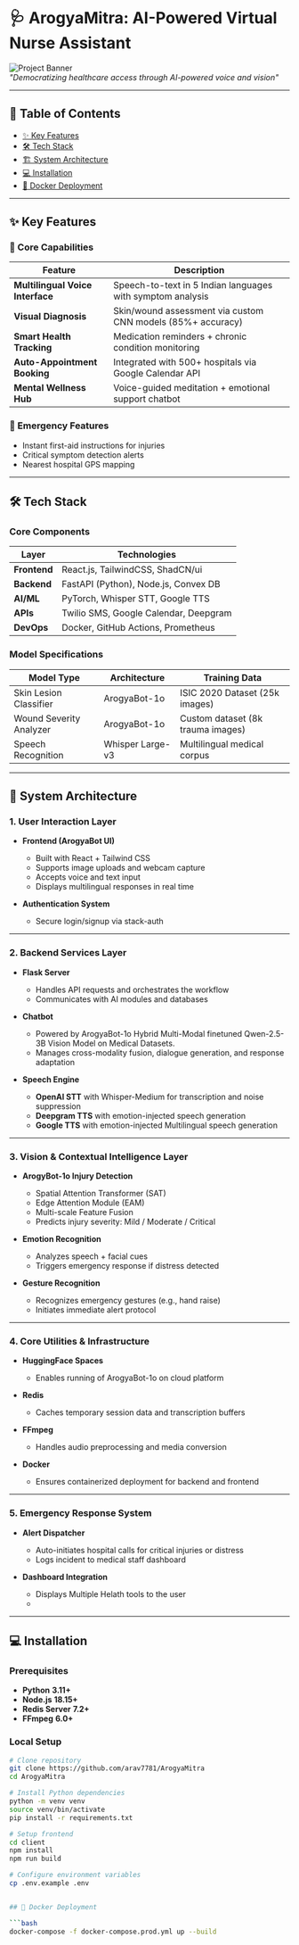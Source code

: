# 🩺 ArogyaMitra: AI-Powered Virtual Nurse Assistant

![Project Banner](https://github.com/user-attachments/assets/c4ae9ba9-312e-4096-a32c-0434ca17b80b)  
*"Democratizing healthcare access through AI-powered voice and vision"*

---

## 🌟 Table of Contents
- [✨ Key Features](#-key-features)
- [🛠️ Tech Stack](#-tech-stack)
- [🏗️ System Architecture](#-system-architecture)
- [💻 Installation](#-installation)
- [🐳 Docker Deployment](#-docker-deployment)

---

## ✨ Key Features

### 🤖 Core Capabilities

| Feature                     | Description                                               |
|----------------------------|-----------------------------------------------------------|
| **Multilingual Voice Interface** | Speech-to-text in 5 Indian languages with symptom analysis |
| **Visual Diagnosis**       | Skin/wound assessment via custom CNN models (85%+ accuracy) |
| **Smart Health Tracking**  | Medication reminders + chronic condition monitoring       |
| **Auto-Appointment Booking** | Integrated with 500+ hospitals via Google Calendar API  |
| **Mental Wellness Hub**    | Voice-guided meditation + emotional support chatbot       |

### 🚨 Emergency Features

- Instant first-aid instructions for injuries  
- Critical symptom detection alerts  
- Nearest hospital GPS mapping  

---

## 🛠️ Tech Stack

### Core Components

| Layer        | Technologies                            |
|--------------|-----------------------------------------|
| **Frontend** | React.js, TailwindCSS, ShadCN/ui        |
| **Backend**  | FastAPI (Python), Node.js, Convex DB    |
| **AI/ML**    | PyTorch, Whisper STT, Google TTS        |
| **APIs**     | Twilio SMS, Google Calendar, Deepgram   |
| **DevOps**   | Docker, GitHub Actions, Prometheus      |

### Model Specifications

| Model Type             | Architecture   | Training Data                    |
|------------------------|----------------|----------------------------------|
| Skin Lesion Classifier | ArogyaBot-1o   | ISIC 2020 Dataset (25k images)   |
| Wound Severity Analyzer| ArogyaBot-1o   | Custom dataset (8k trauma images)|
| Speech Recognition     | Whisper Large-v3 | Multilingual medical corpus   |

---
## 🧠 System Architecture

### 1. **User Interaction Layer**
- **Frontend (ArogyaBot UI)**
  - Built with React + Tailwind CSS
  - Supports image uploads and webcam capture
  - Accepts voice and text input
  - Displays multilingual responses in real time

- **Authentication System**
  - Secure login/signup via stack-auth

---

### 2. **Backend Services Layer**
- **Flask Server**
  - Handles API requests and orchestrates the workflow
  - Communicates with AI modules and databases

- **Chatbot**
  - Powered by ArogyaBot-1o Hybrid Multi-Modal finetuned Qwen-2.5-3B Vision Model on Medical Datasets.
  - Manages cross-modality fusion, dialogue generation, and response adaptation

- **Speech Engine**
  - **OpenAI STT** with Whisper-Medium for transcription and noise suppression
  - **Deepgram TTS** with emotion-injected speech generation
  - **Google TTS** with emotion-injected Multilingual speech generation

---

### 3. **Vision & Contextual Intelligence Layer**
- **ArogyBot-1o Injury Detection**
  - Spatial Attention Transformer (SAT)
  - Edge Attention Module (EAM)
  - Multi-scale Feature Fusion
  - Predicts injury severity: Mild / Moderate / Critical

- **Emotion Recognition**
  - Analyzes speech + facial cues
  - Triggers emergency response if distress detected

- **Gesture Recognition**
  - Recognizes emergency gestures (e.g., hand raise)
  - Initiates immediate alert protocol

---

### 4. **Core Utilities & Infrastructure**
- **HuggingFace Spaces**
  - Enables running of ArogyaBot-1o on cloud platform

- **Redis**
  - Caches temporary session data and transcription buffers

- **FFmpeg**
  - Handles audio preprocessing and media conversion

- **Docker**
  - Ensures containerized deployment for backend and frontend

---

### 5. **Emergency Response System**
- **Alert Dispatcher**
  - Auto-initiates hospital calls for critical injuries or distress
  - Logs incident to medical staff dashboard

- **Dashboard Integration**
  - Displays Multiple Helath tools to the user
  - 
---


## 💻 Installation

### Prerequisites

- **Python** **3.11+**
- **Node.js** **18.15+**
- **Redis Server** **7.2+**
- **FFmpeg** **6.0+**

### Local Setup

```bash
# Clone repository
git clone https://github.com/arav7781/ArogyaMitra
cd ArogyaMitra

# Install Python dependencies
python -m venv venv
source venv/bin/activate
pip install -r requirements.txt

# Setup frontend
cd client
npm install
npm run build

# Configure environment variables
cp .env.example .env


## 🐳 Docker Deployment

```bash
docker-compose -f docker-compose.prod.yml up --build
